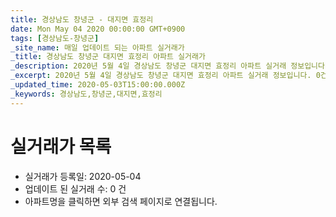 ```yaml
---
title: 경상남도 창녕군 - 대지면 효정리
date: Mon May 04 2020 00:00:00 GMT+0900
tags: [경상남도-창녕군]
_site_name: 매일 업데이트 되는 아파트 실거래가
_title: 경상남도 창녕군 대지면 효정리 아파트 실거래가
_description: 2020년 5월 4일 경상남도 창녕군 대지면 효정리 아파트 실거래 정보입니다. 0건 아파트 정보가 있습니다.
_excerpt: 2020년 5월 4일 경상남도 창녕군 대지면 효정리 아파트 실거래 정보입니다. 0건 아파트 정보가 있습니다.
_updated_time: 2020-05-03T15:00:00.000Z
_keywords: 경상남도,창녕군,대지면,효정리
---
```






# 실거래가 목록
- 실거래가 등록일: 2020-05-04
- 업데이트 된 실거래 수: 0 건
- 아파트명을 클릭하면 외부 검색 페이지로 연결됩니다.




